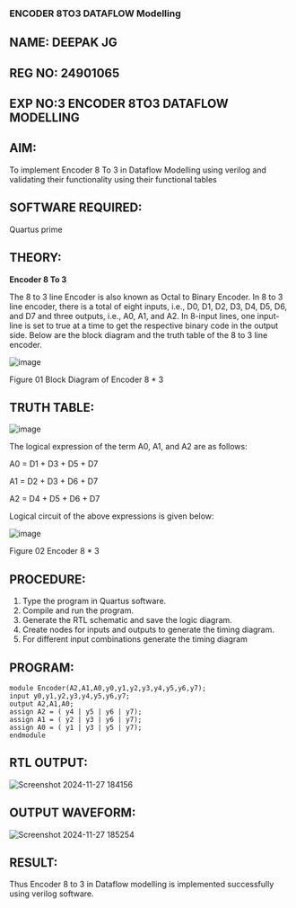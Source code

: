 ### ENCODER 8TO3 DATAFLOW Modelling
## NAME: DEEPAK JG
## REG NO: 24901065
## EXP NO:3 ENCODER 8TO3 DATAFLOW MODELLING


## AIM:

To implement  Encoder 8 To 3 in Dataflow Modelling using verilog and validating their functionality using their functional tables

## SOFTWARE REQUIRED:
Quartus prime

## THEORY:

**Encoder 8 To 3**

The 8 to 3 line Encoder is also known as Octal to Binary Encoder. In 8 to 3 line encoder, there is a total of eight inputs, i.e., D0, D1, D2, D3, D4, D5, D6, and D7 and three outputs, i.e., A0, A1, and A2. In 8-input lines, one input-line is set to true at a time to get the respective binary code in the output side. Below are the block diagram and the truth table of the 8 to 3 line encoder.

![image](https://github.com/naavaneetha/ENCODER8TO3DATAFLOW/assets/154305477/0bc242c1-eb9e-4c47-afe5-30428470efc3)

Figure 01  Block Diagram of Encoder 8 * 3

## TRUTH TABLE:

![image](https://github.com/naavaneetha/ENCODER8TO3DATAFLOW/assets/154305477/35496b14-ae6e-4cd1-9abd-d6736b576575)

The logical expression of the term A0, A1, and A2 are as follows:

A0 = D1 + D3 + D5 + D7

A1 = D2 + D3 + D6 + D7

A2 = D4 + D5 + D6 + D7

Logical circuit of the above expressions is given below:

![image](https://github.com/naavaneetha/ENCODER8TO3DATAFLOW/assets/154305477/95acaee6-c873-4c75-89eb-ef09fb158053)

Figure 02  Encoder 8 * 3

## PROCEDURE:

1. Type the program in Quartus software.
 2. Compile and run the program.
 3. Generate the RTL schematic and save the logic diagram.
 4. Create nodes for inputs and outputs to generate the timing diagram.
 5. For different input combinations generate the timing diagram

## PROGRAM:


~~~
module Encoder(A2,A1,A0,y0,y1,y2,y3,y4,y5,y6,y7);
input y0,y1,y2,y3,y4,y5,y6,y7;
output A2,A1,A0;
assign A2 = ( y4 | y5 | y6 | y7);
assign A1 = ( y2 | y3 | y6 | y7);
assign A0 = ( y1 | y3 | y5 | y7);
endmodule
~~~

## RTL OUTPUT:
![Screenshot 2024-11-27 184156](https://github.com/user-attachments/assets/26013712-d99c-43c7-b491-a0bb0e7a0139)


## OUTPUT WAVEFORM:
![Screenshot 2024-11-27 185254](https://github.com/user-attachments/assets/143f0791-e76c-487a-a560-0e880a42b858)

## RESULT:
Thus Encoder 8 to 3 in Dataflow modelling is implemented successfully using verilog software.




